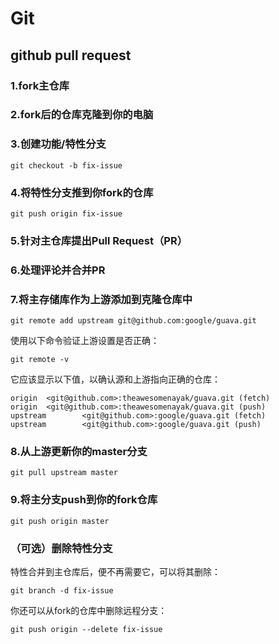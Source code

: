 # Git

## github pull request

### 1.fork主仓库

### 2.fork后的仓库克隆到你的电脑

### 3.创建功能/特性分支

```
git checkout -b fix-issue
```

### 4.将特性分支推到你fork的仓库

```
git push origin fix-issue
```

### 5.针对主仓库提出Pull Request（PR）

### 6.处理评论并合并PR

### 7.将主存储库作为上游添加到克隆仓库中

```
git remote add upstream git@github.com:google/guava.git
```

使用以下命令验证上游设置是否正确：

```
git remote -v
```

它应该显示以下值，以确认源和上游指向正确的仓库：

```
origin  <git@github.com>:theawesomenayak/guava.git (fetch)
origin  <git@github.com>:theawesomenayak/guava.git (push)
upstream        <git@github.com>:google/guava.git (fetch)
upstream        <git@github.com>:google/guava.git (push)
```

### 8.从上游更新你的master分支

```
git pull upstream master
```

### 9.将主分支push到你的fork仓库

```
git push origin master
```

### （可选）删除特性分支

特性合并到主仓库后，便不再需要它，可以将其删除：

```
git branch -d fix-issue
```

你还可以从fork的仓库中删除远程分支：

```
git push origin --delete fix-issue
```
